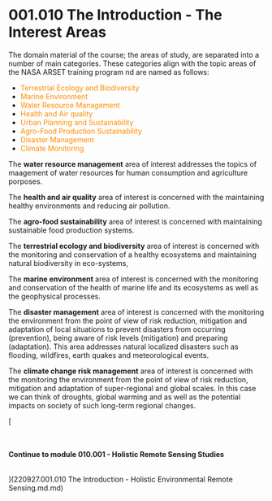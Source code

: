 # 001.010 The Introduction - The Interest Areas

The domain material of the course; the areas of study, are separated into a number of main categories. These categories align with the topic areas of the NASA ARSET training program nd are named as follows:

* <span style="color:darkorange">Terrestrial Ecology and Biodiversity</span>
* <span style="color:darkorange">Marine Environment</span>
* <span style="color:darkorange">Water Resource Management</span>
* <span style="color:darkorange">Health and Air quality</span>
* <span style="color:darkorange">Urban Planning and Sustainability</span>
* <span style="color:darkorange">Agro-Food Production Sustainability</span>
* <span style="color:darkorange">Disaster Management</span>
* <span style="color:darkorange">Climate Monitoring</span>

The **water resource management** area of interest addresses the topics of maagement of water resources for human consumption and agriculture porposes.

The **health and air quality** area of interest is concerned with the maintaining healthy environments and reducing air pollution.

The **agro-food sustainability** area of interest is concerned with maintaining sustainable food production systems.

The **terrestrial ecology and biodiversity** area of interest is concerned with the monitoring and conservation of a healthy ecosystems and maintaining natural biodiversity in eco-systems,

The **marine environment** area of interest is concerned with the monitoring and conservation of the health of marine life and its ecosystems as well as the geophysical processes.

The **disaster management** area of interest is concerned with the monitoring the environment from the point of view of risk reduction, mitigation and adaptation of local situations to prevent disasters from occurring (prevention), being aware of risk levels (mitigation) and preparing (adaptation). This area addresses natural localized disasters such as flooding, wildfires, earth quakes and meteorological events.

The **climate change risk management** area of interest is concerned with the monitoring the environment from the point of view of risk reduction, mitigation and adaptation of super-regional and global scales. In this case we can think of droughts, global warming and as well as the potential impacts on society of such long-term regional changes.



[**<div style="margin-top:3rem;margin-bottom:2rem;">Continue to module 010.001 - Holistic Remote Sensing Studies </div>**](220927.001.010 The Introduction - Holistic Environmental Remote Sensing.md.md)
